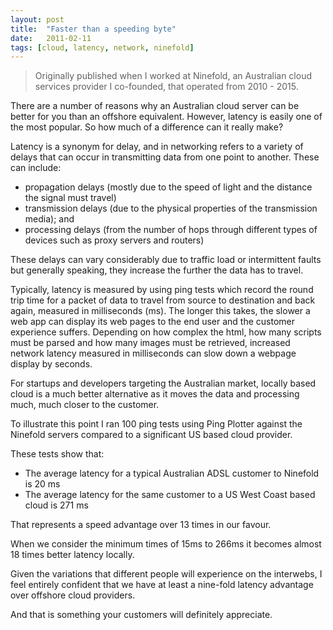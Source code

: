```yaml
---
layout: post
title:  "Faster than a speeding byte"
date:   2011-02-11
tags: [cloud, latency, network, ninefold]
---
```


> Originally published when I worked at Ninefold, an Australian cloud
> services provider I co-founded, that operated from 2010 - 2015.

There are a number of reasons why an Australian cloud server can be
better for you than an offshore equivalent. However, latency is easily
one of the most popular. So how much of a difference can it really make?

Latency is a synonym for delay, and in networking refers to a variety of
delays that can occur in transmitting data from one point to another.
These can include:

* propagation delays (mostly due to the speed of light
and the distance the signal must travel)
* transmission delays (due to
the physical properties of the transmission media); and
* processing delays
(from the number of hops through different types of devices such as
proxy servers and routers)

These delays can vary considerably due to traffic load or intermittent
faults but generally speaking, they increase the further the data has to travel.

Typically, latency is measured by using ping tests which record the
round trip time for a packet of data to travel from source to
destination and back again, measured in milliseconds (ms). The longer
this takes, the slower a web app can display its web pages to the end
user and the customer experience suffers. Depending on how complex the
html, how many scripts must be parsed and how many images must be
retrieved, increased network latency measured in milliseconds can slow
down a webpage display by seconds.

For startups and developers targeting the Australian market, locally
based cloud is a much better alternative as it moves the data and
processing much, much closer to the customer.

To illustrate this point I ran 100 ping tests using Ping Plotter against
the Ninefold servers compared to a significant US based cloud provider.

These tests show that:

* The average latency for a typical Australian ADSL customer to Ninefold
is 20 ms
* The average latency for the same customer to a US West Coast based cloud
is 271 ms

That represents a speed advantage over 13 times in our favour.

When we consider the minimum times of 15ms to 266ms it becomes almost 18
times better latency locally.

Given the variations that different people
will experience on the interwebs, I feel entirely confident that we have
at least a nine-fold latency advantage over offshore cloud providers.

And that is something your customers will definitely appreciate.
